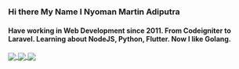 ### Hi there My Name I Nyoman Martin Adiputra

#### Have working in Web Development since 2011. From Codeigniter to Laravel. Learning about NodeJS, Python, Flutter. Now I like Golang.

<a href="https://github.com/adiputra22">
  <img align="center" src="https://github-readme-stats.vercel.app/api?username=adiputra22&theme=dark&show_icons=true&count_private=true&hide=contribs&line_height=40" />
</a>
<a href="https://github.com/adiputra22">
  <img align="center" src="https://github-readme-stats.vercel.app/api/top-langs/?username=adiputra22&count_private=true&theme=dark&langs_count=4&hide=javascript,html,css,erlang,python" />
</a>

<a href="https://github.com/adiputra22">
  <img align="center" src="https://github-readme-stats.vercel.app/api/wakatime?username=adiputra&theme=dark&langs_count=10&range=last_7_days&custom_title=Adiputra%27s%20Wakatime%20Stats%20In%20Weeks" />
</a>
